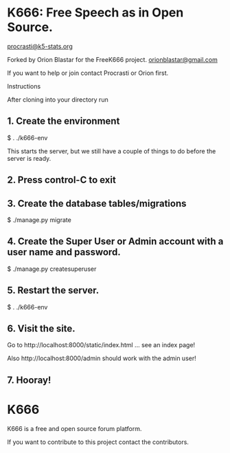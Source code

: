 # K666: Free Speech as in Open Source.

procrasti@k5-stats.org

Forked by Orion Blastar for the FreeK666 project.
orionblastar@gmail.com

If you want to help or join contact Procrasti or Orion first.

Instructions

After cloning into your directory run

## 1. Create the environment
$ . ./k666-env

This starts the server, but we still have a couple of things to do before the server is ready.

## 2. Press control-C to exit

## 3. Create the database tables/migrations
$ ./manage.py migrate

## 4. Create the Super User or Admin account with a user name and password.
$ ./manage.py createsuperuser

## 5. Restart the server.
$ . ./k666-env

## 6. Visit the site.
Go to http://localhost:8000/static/index.html ... see an index page!

Also http://localhost:8000/admin should work with the admin user!

## 7. Hooray!

# K666 

K666 is a free and open source forum platform.

If you want to contribute to this project contact the contributors.
